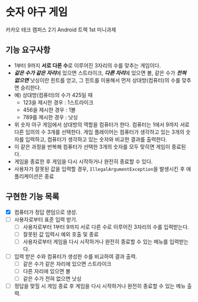 # 숫자 야구 게임

카카오 테크 캠퍼스 2기 Android 트랙 1st 미니과제
## 기능 요구사항
- 1부터 9까지 **서로 다른 수**로 이루어진 3자리의 수를 맞추는 게임이다.
- ***같은 수가 같은 자리***에 있으면 스트라이크, ***다른 자리***에 있으면 볼, 같은 수가 ***전혀 없으면*** 낫싱이란 힌트를 얻고, 그 힌트를 이용해서 먼저 상대방(컴퓨터)의 수를 맞추면 승리한다.
- 예) 상대방(컴퓨터)의 수가 425일 때
  - 123을 제시한 경우 : 1스트라이크
  - 456을 제시한 경우 : 1볼
  - 789를 제시한 경우 : 낫싱
- 위 숫자 야구 게임에서 상대방의 역할을 컴퓨터가 한다. 컴퓨터는 1에서 9까지 서로 다른 임의의 수 3개를 선택한다. 게임 플레이어는 컴퓨터가 생각하고 있는 3개의 숫자를 입력하고, 컴퓨터가 생각하고 있는 숫자와 비교한 결과를 출력한다.
- 이 같은 과정을 반복해 컴퓨터가 선택한 3개의 숫자를 모두 맞히면 게임이 종료된다.
- 게임을 종료한 후 게임을 다시 시작하거나 완전히 종료할 수 있다.
- 사용자가 잘못된 값을 입력할 경우, `IllegalArgumentException`을 발생시킨 후 애플리케이션은 종료


## 구현한 기능 목록
- [x] 컴퓨터가 정답 랜덤으로 생성.
- [ ] 사용자로부터 표준 입력 받기.
  - [ ] 사용자로부터 1부터 9까지 서로 다른 수로 이루어진 3자리의 수를 입력받는다.
  - [ ] 잘못된 값 입력시 예외 호출 및 종료
  - [ ] 사용자로부터 게임을 다시 시작하거나 완전히 종료할 수 있는 메뉴를 입력받는다.
- [ ] 입력 받은 수와 컴퓨터가 생성한 수를 비교하여 결과 출력.
  - [ ] 같은 수가 같은 자리에 있으면 스트라이크
  - [ ] 다른 자리에 있으면 볼
  - [ ] 같은 수가 전혀 없으면 낫싱
- [ ] 정답을 맞힐 시 게임 종료 후 게임을 다시 시작하거나 완전히 종료할 수 있는 메뉴 출력.